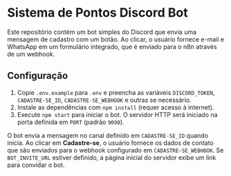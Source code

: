# Sistema de Pontos Discord Bot

Este repositório contém um bot simples do Discord que envia uma mensagem de cadastro com um botão. Ao clicar, o usuário fornece e-mail e WhatsApp em um formulário integrado, que é enviado para o n8n através de um webhook.

## Configuração

1. Copie `.env.example` para `.env` e preencha as variáveis `DISCORD_TOKEN`, `CADASTRE-SE_ID`, `CADASTRE-SE_WEBHOOK` e outras se necessário.
2. Instale as dependências com `npm install` (requer acesso à internet).
3. Execute `npm start` para iniciar o bot. O servidor HTTP será iniciado na porta definida em `PORT` (padrão `9090`).

O bot envia a mensagem no canal definido em `CADASTRE-SE_ID` quando inicia. Ao clicar em **Cadastre-se**, o usuário fornece os dados de contato que são enviados para o webhook configurado em `CADASTRE-SE_WEBHOOK`.
Se `BOT_INVITE_URL` estiver definido, a página inicial do servidor exibe um link para convidar o bot.
